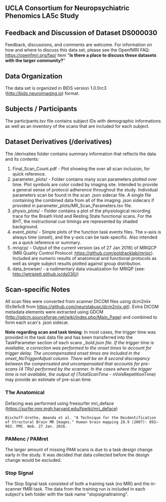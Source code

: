 ## UCLA Consortium for Neuropsychiatric Phenomics LA5c Study

## Feedback and Discussion of Dataset DS000030

Feedback, discussions, and comments are welcome. For information on how and where to discuss this data set, please see the OpenfMRI FAQ: https://openfmri.org/faq/ item "**Is there a place to discuss these datasets with the larger community?**"

## Data Organization

The data set is organized in BIDS version 1.0.0rc3 (http://bids.neuroimaging.io) format.

## Subjects / Participants
The participants.tsv file contains subject IDs with demographic informations as well as an inventory of the scans that are included for each subject.

## Dataset Derivatives (/derivatives)
The /derivaties folder contains summary information that reflects the data and its contents:

1. Final_Scan_Count.pdf - Plot showing the over all scan inclusion, for quick reference.
2. parameter_plots/ - Folder contains many scan parameters plotted over time. Plot symbols are color coded by imaging site. Intended to provide a general sense of protocol adherence throughout the study. Individual parameters scan be found in the scan .json sidecar file. A single file containing the combined data from all of the imaging .json sidecars if provided in parameter_plots/MR_Scan_Parameters.tsv file.
3. physio_plots/ - Folder contains a plot of the physiological recording trace for the Breath Hold and Resting State functional scans. For the BHT, the instructional cue timings are represented by shaded background.
4. event_plots/ - Simple plots of the function task events files. The x-axis is always time (onset), and the y-axis can be task-specific. Also intended as a quick reference or summary.
5. mriqcp/ - Output of the current version (as of 27 Jan 2016) of MRIQCP (MRI Quality Control Protocol: https://github.com/poldracklab/mriqc). Included are numeric results of anatomical and functional protocols as well as single subject results plotted against group distribution.
6. data_browser/ - a rudimentary data visualization for MRIQP (see: http://wtriplett.github.io/ds030/)

## Scan-specific Notes

All scan files were converted from scanner DICOM files using dcm2niix (0c9e5c8 from https://github.com/neurolabusc/dcm2niix.git). Extra DICOM metadata elements were extracted using GDCM (http://gdcm.sourceforge.net/wiki/index.php/Main_Page) and combined to form each scan's .json sidecar.

**Note regarding scan and task timing**: In most cases, the trigger time was provided in the task data file and has been transferred into the TaskParameter section of each scans *_bold.json file. If the trigger time is available, a correction was performed to the onset times to account for trigger delay. The uncompensated onset times are included in the onset_NoTriggerAdjust column. There will be an 8 second discrepancy between the compensated and uncompensated that accounts for pre-scans (4 TRs) performed by the scanner. In the cases where the trigger time is not available, the output of (TotalScanTime - nVols*RepetitionTime) may provide an estimate of pre-scan time.

### T1w Anatomical
Defacing was performed using freesurfer mri_deface (https://surfer.nmr.mgh.harvard.edu/fswiki/mri_deface)

    Bischoff-Grethe, Amanda et al. "A Technique for the Deidentification of Structural Brain MR Images." Human brain mapping 28.9 (2007): 892–903. PMC. Web. 27 Jan. 2016.

### PAMenc / PAMret
The larger amount of missing PAM scans is due to a task design change early in the study. It was decided that data collected before the design change would be excluded.

### Stop Signal
The Stop Signal task consisted of both a training task (no MRI) and the in-scanner fMRI task. The data from the training run is included in each subject's beh folder with the task name "stopsignaltraining".

